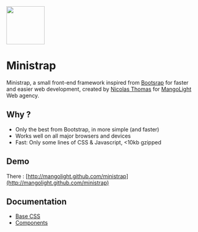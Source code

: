 <a href="http://mangolight.github.com/ministrap">
  <img src="http://mangolight.github.com/ministrap/img/icon_ministrap_128.png" width="100px">
</a>

# Ministrap
Ministrap, a small front-end framework inspired from [Bootsrap](http://twitter.github.com/bootstrap) for faster and easier web development, created by [Nicolas Thomas](http://twitter.com/nicolasthomas) for [MangoLight](http://twitter.com/mango_light) Web agency.

## Why ?
- Only the best from Bootstrap, in more simple (and faster)
- Works well on all major browsers and devices
- Fast: Only some lines of CSS & Javascript, <10kb gzipped

## Demo
There : [http://mangolight.github.com/ministrap](http://mangolight.github.com/ministrap)


## Documentation
- [Base CSS](http://mangolight.github.com/ministrap/base.html)
- [Components](http://mangolight.github.com/ministrap/components.html)